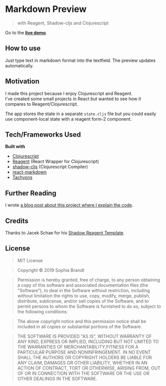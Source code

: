 # Markdown Preview

> with Reagent, Shadow-cljs and Clojurescript

Go to the **[live demo](https://markdown-preview-reagent.firebaseapp.com/)**.

## How to use

Just type text in markdown format into the textfield. The preview updates automatically.

## Motivation

I made this project because I enjoy Clojurescript and Reagent.  
I've created some small projects in React but wanted to see how it compares to Reagent/Clojurescript.

The app stores the state in a separate `state.cljs` file but you could easily use component-local state with a reagent form-2 component.

## Tech/Frameworks Used

**Built with**

- [Clojurescript](https://clojurescript.org/)
- [Reagent](https://reagent-project.github.io/) (React Wrapper for Clojurescript)
- [shadow-cljs](http://shadow-cljs.org/) (Clojurescript Compiler)
- [react-markdown](https://github.com/rexxars/react-markdown)
- [Tachyons](http://tachyons.io/)

## Further Reading

I wrote [a blog post about this project where I explain the code](https://www.rockyourcode.com/how-to-build-a-markdown-preview-app-with-reagent).

## Credits

Thanks to Jacek Schae for his [Shadow Reagent Template](https://github.com/jacekschae/shadow-reagent).

## License

> MIT License

> Copyright © 2019 Sophia Brandt

> Permission is hereby granted, free of charge, to any person obtaining a copy of this software and associated documentation files (the "Software"), to deal in the Software without restriction, including without limitation the rights to use, copy, modify, merge, publish, distribute, sublicense, and/or sell copies of the Software, and to permit persons to whom the Software is furnished to do so, subject to the following conditions:

> The above copyright notice and this permission notice shall be included in all copies or substantial portions of the Software.

> THE SOFTWARE IS PROVIDED "AS IS", WITHOUT WARRANTY OF ANY KIND, EXPRESS OR IMPLIED, INCLUDING BUT NOT LIMITED TO THE WARRANTIES OF MERCHANTABILITY,FITNESS FOR A PARTICULAR PURPOSE AND NONINFRINGEMENT. IN NO EVENT SHALL THE AUTHORS OR COPYRIGHT HOLDERS BE LIABLE FOR ANY CLAIM, DAMAGES OR OTHER LIABILITY, WHETHER IN AN ACTION OF CONTRACT, TORT OR OTHERWISE, ARISING FROM, OUT OF OR IN CONNECTION WITH THE SOFTWARE OR THE USE OR OTHER DEALINGS IN THE SOFTWARE.

